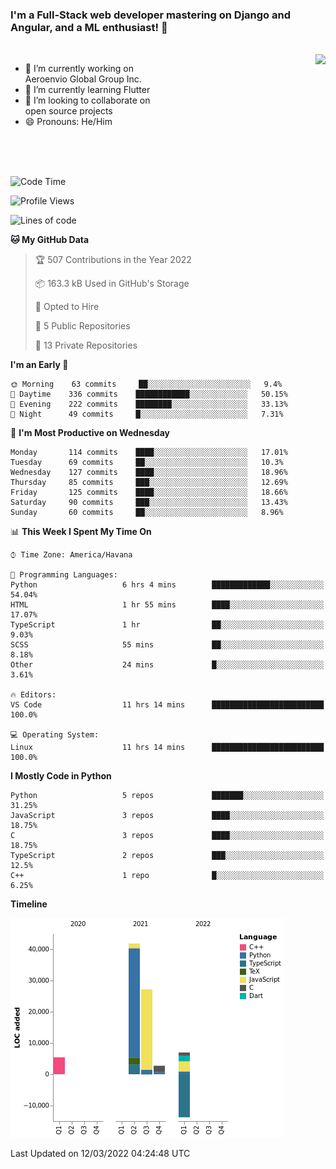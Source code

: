 ### I'm a Full-Stack web developer mastering on Django and Angular, and a ML enthusiast!  👋

<br/>

<img align="right" height="250"  src="https://media1.giphy.com/media/qgQUggAC3Pfv687qPC/giphy.gif?cid=ecf05e470ttfxgsj072btembitu1zn4ti3t3cdyg4jo5b3by&rid=giphy.gif&ct=g" />

 <div style="width:50%">
    <ul>
      <li>🔭 I’m currently working on Aeroenvio Global Group Inc.</li>
      <li>🌱 I’m currently learning Flutter</li>
      <li>👯 I’m looking to collaborate on open source projects</li>
      <li>😄 Pronouns: He/Him</li>
<!--       <li>⚡ Fun fact: I started my first professional project for a company as web dev without knowing any JS </li> -->
    </ul>
  </div>
  
<br/><br/><br/>


<!--START_SECTION:waka-->
![Code Time](http://img.shields.io/badge/Code%20Time-53%20hrs%2055%20mins-blue)

![Profile Views](http://img.shields.io/badge/Profile%20Views-0-blue)

![Lines of code](https://img.shields.io/badge/From%20Hello%20World%20I%27ve%20Written-70%20Thousand%20lines%20of%20code-blue)

**🐱 My GitHub Data** 

> 🏆 507 Contributions in the Year 2022
 > 
> 📦 163.3 kB Used in GitHub's Storage 
 > 
> 💼 Opted to Hire
 > 
> 📜 5 Public Repositories 
 > 
> 🔑 13 Private Repositories  
 > 
**I'm an Early 🐤** 

```text
🌞 Morning    63 commits     ██░░░░░░░░░░░░░░░░░░░░░░░   9.4% 
🌆 Daytime    336 commits    ████████████░░░░░░░░░░░░░   50.15% 
🌃 Evening    222 commits    ████████░░░░░░░░░░░░░░░░░   33.13% 
🌙 Night      49 commits     █░░░░░░░░░░░░░░░░░░░░░░░░   7.31%

```
📅 **I'm Most Productive on Wednesday** 

```text
Monday       114 commits    ████░░░░░░░░░░░░░░░░░░░░░   17.01% 
Tuesday      69 commits     ██░░░░░░░░░░░░░░░░░░░░░░░   10.3% 
Wednesday    127 commits    ████░░░░░░░░░░░░░░░░░░░░░   18.96% 
Thursday     85 commits     ███░░░░░░░░░░░░░░░░░░░░░░   12.69% 
Friday       125 commits    ████░░░░░░░░░░░░░░░░░░░░░   18.66% 
Saturday     90 commits     ███░░░░░░░░░░░░░░░░░░░░░░   13.43% 
Sunday       60 commits     ██░░░░░░░░░░░░░░░░░░░░░░░   8.96%

```


📊 **This Week I Spent My Time On** 

```text
⌚︎ Time Zone: America/Havana

💬 Programming Languages: 
Python                   6 hrs 4 mins        █████████████░░░░░░░░░░░░   54.04% 
HTML                     1 hr 55 mins        ████░░░░░░░░░░░░░░░░░░░░░   17.07% 
TypeScript               1 hr                ██░░░░░░░░░░░░░░░░░░░░░░░   9.03% 
SCSS                     55 mins             ██░░░░░░░░░░░░░░░░░░░░░░░   8.18% 
Other                    24 mins             █░░░░░░░░░░░░░░░░░░░░░░░░   3.61%

🔥 Editors: 
VS Code                  11 hrs 14 mins      █████████████████████████   100.0%

💻 Operating System: 
Linux                    11 hrs 14 mins      █████████████████████████   100.0%

```

**I Mostly Code in Python** 

```text
Python                   5 repos             ███████░░░░░░░░░░░░░░░░░░   31.25% 
JavaScript               3 repos             ████░░░░░░░░░░░░░░░░░░░░░   18.75% 
C                        3 repos             ████░░░░░░░░░░░░░░░░░░░░░   18.75% 
TypeScript               2 repos             ███░░░░░░░░░░░░░░░░░░░░░░   12.5% 
C++                      1 repo              █░░░░░░░░░░░░░░░░░░░░░░░░   6.25%

```


**Timeline**

![Chart not found](https://raw.githubusercontent.com/dfg-98/dfg-98/main/charts/bar_graph.png) 


 Last Updated on 12/03/2022 04:24:48 UTC
<!--END_SECTION:waka-->
